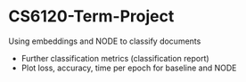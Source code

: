 # CS6120-Term-Project
Using embeddings and NODE to classify documents

* Further classification metrics (classification report)
* Plot loss, accuracy, time per epoch for baseline and NODE
